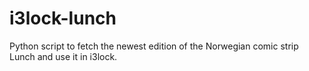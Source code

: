 # i3lock-lunch
Python script to fetch the newest edition of the Norwegian comic strip Lunch and use it in i3lock.

